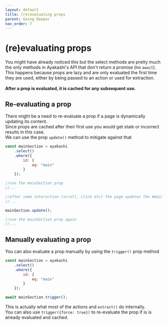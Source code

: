 ```yaml
---
layout: default
title: (re)evaluating props
parent: Going Deeper
nav_order: 7
---
```


# (re)evaluating props

You might have already noticed this but the select methods are pretty much the only methods in Ayakashi's API
that don't return a promise (no `await`).  
This happens because props are lazy and are only evaluated the first time they are used, either by being passed to an action
or used for extraction.  
<br/>
**After a prop is evaluated, it is cached for any subsequent use.**

## Re-evaluating a prop

There might be a need to re-evaluate a prop if a page is dynamically updating its content.  
Since props are cached after their first use you would get stale or incorrect results in this case.  
We can use the prop `update()` method to mitigate against that

```js
const mainSection = ayakashi
    .select()
    .where({
        id: {
            eq: "main"
        }
    });

//use the mainSection prop
//...

//after some interaction (scroll, click etc) the page updates the #main element dynamically
//...

mainSection.update();

//use the mainSection prop again
//...
```

## Manually evaluating a prop

You can also evaluate a prop manually by using the `trigger()` prop method

```js
const mainSection = ayakashi
    .select()
    .where({
        id: {
            eq: "main"
        }
    });

await mainSection.trigger();
```

This is actually what most of the actions and `extract()` do internally.  
You can also use `trigger({force: true})` to re-evaluate the prop if is is already evaluated and cached.
